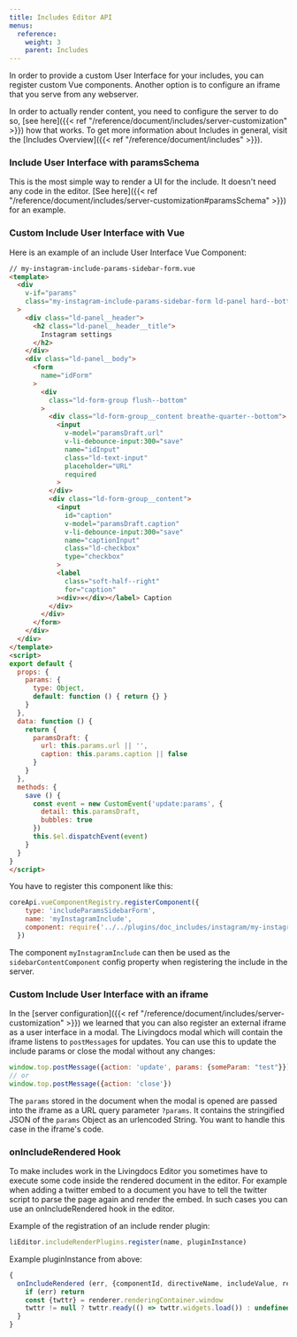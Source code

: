 ```yaml
---
title: Includes Editor API
menus:
  reference:
    weight: 3
    parent: Includes
---
```


In order to provide a custom User Interface for your includes, you can register custom Vue components.
Another option is to configure an iframe that you serve from any webserver.

In order to actually render content, you need to configure the server to do so, [see here]({{< ref "/reference/document/includes/server-customization" >}}) how that works.
To get more information about Includes in general, visit the [Includes Overview]({{< ref "/reference/document/includes" >}}).

### Include User Interface with paramsSchema
This is the most simple way to render a UI for the include. It doesn't need any code in the editor.
[See here]({{< ref "/reference/document/includes/server-customization#paramsSchema" >}}) for an example.

### Custom Include User Interface with Vue
Here is an example of an include User Interface Vue Component:
```html
// my-instagram-include-params-sidebar-form.vue
<template>
  <div
    v-if="params"
    class="my-instagram-include-params-sidebar-form ld-panel hard--bottom"
  >
    <div class="ld-panel__header">
      <h2 class="ld-panel__header__title">
        Instagram settings
      </h2>
    </div>
    <div class="ld-panel__body">
      <form
        name="idForm"
      >
        <div
          class="ld-form-group flush--bottom"
        >
          <div class="ld-form-group__content breathe-quarter--bottom">
            <input
              v-model="paramsDraft.url"
              v-li-debounce-input:300="save"
              name="idInput"
              class="ld-text-input"
              placeholder="URL"
              required
            >
          </div>
          <div class="ld-form-group__content">
            <input
              id="caption"
              v-model="paramsDraft.caption"
              v-li-debounce-input:300="save"
              name="captionInput"
              class="ld-checkbox"
              type="checkbox"
            >
            <label
              class="soft-half--right"
              for="caption"
            ><div>✕</div></label> Caption
          </div>
        </div>
      </form>
    </div>
  </div>
</template>
<script>
export default {
  props: {
    params: {
      type: Object,
      default: function () { return {} }
    }
  },
  data: function () {
    return {
      paramsDraft: {
        url: this.params.url || '',
        caption: this.params.caption || false
      }
    }
  },
  methods: {
    save () {
      const event = new CustomEvent('update:params', {
        detail: this.paramsDraft,
        bubbles: true
      })
      this.$el.dispatchEvent(event)
    }
  }
}
</script>
```

You have to register this component like this:
```js
coreApi.vueComponentRegistry.registerComponent({
    type: 'includeParamsSidebarForm',
    name: 'myInstagramInclude',
    component: require('../../plugins/doc_includes/instagram/my-instagram-include-params-sidebar-form.vue').default
  })
```

The component `myInstagramInclude` can then be used as the `sidebarContentComponent` config property when registering the include in the server.

### Custom Include User Interface with an iframe

In the [server configuration]({{< ref "/reference/document/includes/server-customization" >}}) we learned that you can also register an external iframe as a user interface in a modal.
The Livingdocs modal which will contain the iframe listens to `postMessage`s for updates. You can use this to update the include params or close the modal without any changes:
```js
window.top.postMessage({action: 'update', params: {someParam: "test"}})
// or
window.top.postMessage({action: 'close'})
```

The `params` stored in the document when the modal is opened are passed into the iframe as a URL query parameter `?params`. It contains the stringified JSON of the `params` Object as an urlencoded String. You want to handle this case in the iframe's code.

### onIncludeRendered Hook

To make includes work in the Livingdocs Editor you sometimes have to execute some code inside the rendered document in the editor. For example when adding a twitter embed to a document you have to tell the twitter script to parse the page again and render the embed. In such cases you can use an onIncludeRendered hook in the editor.

Example of the registration of an include render plugin:
```js
liEditor.includeRenderPlugins.register(name, pluginInstance)
```

Example pluginInstance from above:
```js
{
  onIncludeRendered (err, {componentId, directiveName, includeValue, renderer}) {
    if (err) return
    const {twttr} = renderer.renderingContainer.window
    twttr != null ? twttr.ready(() => twttr.widgets.load()) : undefined
  }
}
```
